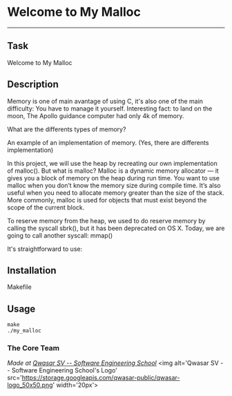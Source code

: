 # Welcome to My Malloc
***

## Task
  Welcome to My Malloc

## Description
Memory is one of main avantage of using C, it's also one of the main difficulty: You have to manage it yourself.
Interesting fact: to land on the moon, The Apollo guidance computer had only 4k of memory.

What are the differents types of memory?


An example of an implementation of memory. (Yes, there are differents implementation)

In this project, we will use the heap by recreating our own implementation of malloc().
But what is malloc?
Malloc is a dynamic memory allocator — it gives you a block of memory on the heap during run time. You want to use malloc when you don’t know the memory size during compile time. It’s also useful when you need to allocate memory greater than the size of the stack. More commonly, malloc is used for objects that must exist beyond the scope of the current block.

To reserve memory from the heap, we used to do reserve memory by calling the syscall sbrk(), but it has been deprecated on OS X. Today, we are going to call another syscall: mmap()

It's straightforward to use:

## Installation
Makefile

## Usage

```
make
./my_malloc
```

### The Core Team


<span><i>Made at <a href='https://qwasar.io'>Qwasar SV -- Software Engineering School</a></i></span>
<span><img alt='Qwasar SV -- Software Engineering School's Logo' src='https://storage.googleapis.com/qwasar-public/qwasar-logo_50x50.png' width='20px'></span>
